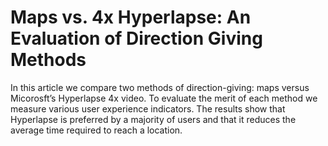 # Maps vs. 4x Hyperlapse: An Evaluation of Direction Giving Methods 
In this article we compare two methods of direction-giving: maps versus Micorosft’s Hyperlapse 4x video. 
To evaluate the merit of each method we measure various user experience indicators. The results show that Hyperlapse is preferred by a majority of users and that it reduces the average time required to reach a location. 
